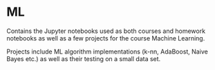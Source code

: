 # ML

Contains the Jupyter notebooks used as both courses and homework notebooks as well as a few projects for the course Machine Learning. 

Projects include ML algorithm implementations (k-nn, AdaBoost, Naive Bayes etc.)  as well as their testing on a small data set.
